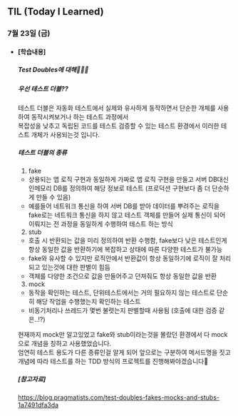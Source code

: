 ## TIL (Today I Learned)

### 7월 23일 (금)

- #### [학습내용]
  
  ##### Test Doubles에 대해🧑🏻‍💻   
  
  ##### 우선 테스트 더블??   
  테스트 더블은 자동화 테스트에서 실제와 유사하게 동작하면서 단순한 개체를 사용하여 동작시켜보거나 하는 테스트 과정에서   
  복잡성을 낮추고 독립된 코드를 테스트 검증할 수 있는 테스트 환경에서 이러한 테스트 개체가 사용되는것 입니다.   

  ##### 테스트 더블의 종류   
    1) fake   
    - 상용되는 앱 로직 구현과 동일하게 가짜로 앱 로직 구현을 만들고 서버 DB대신 인메모리 DB를 정의하여 해당 정보로 테스트 (프로덕션 구현보다 좀 더 단순하게 만들 수 있음)   
    - 예를들어 네트워크 통신을 하여 서버 DB를 받아 데이터를 뿌려주는 로직을 fake로는 네트워크 통신을 하지 않고 테스트 객체를 만들어 실제 통신이 되어 이뤄지는 전 과정을 동일하게 수행하여 테스트 하는 방식   
    2) stub   
    - 호출 시 반환되는 값을 미리 정의하여 반환 수행함, fake보다 낮은 테스트인게 항상 동일한 값을 반환하기에 복잡하고 상태에 따른 다양한 테스트가 불가능   
    - fake와 유사할 수 있지만 로직안에서 반환값이 항상 동일하기에 로직이 잘 처리되고 있는것에 대한 판별이 힘듬   
    - 객체를 다양한 조건으로 값을 만들어주고 던져줘도 항상 동일한 값을 반환   
    3) mock   
    - 동작을 확인하는 테스트, 단위테스트에서는 거의 필요하지 않는 테스트로 단순히 해당 작업을 수행했는지 확인하는 테스트   
    - 비동기처리나 쓰레드가 몇번 불렷는지 판별할때 사용됨 (호출에 대한 검증 같은..!?)
  
  현재까지 mock만 알고있었고 fake와 stub이라는것을 몰랐던 환경에서 다 mock으로 개념을 칭하고 사용했었습니다.   
  엄연히 테스트 용도가 다른 종류인걸 알게 되어 앞으로는 구분하여 메서드명을 짓고 개념에 따라 테스트를 하는 TDD 방식의 프로젝트를 진행해봐야겠습니다🙌   
  
  ##### [참고자료]   
  https://blog.pragmatists.com/test-doubles-fakes-mocks-and-stubs-1a7491dfa3da   

